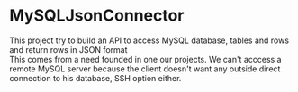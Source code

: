 # MySQLJsonConnector
This project try to build an API to access MySQL database, tables and rows and return rows in JSON format  
This comes from a need founded in one our projects. We can't acccess a remote MySQL server because the client doesn't want any outside direct connection to his database, SSH option either.  



